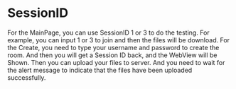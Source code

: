 # SessionID
For the MainPage, you can use SessionID 1 or 3 to do the testing. For example, you can input 1 or 3 to join and then the files will be download. For the Create, you need to type your username and password to create the room. And then you will get a Session ID back, and the WebView will be Shown. Then you can upload your files to server. And you need to wait for the alert message to indicate that the files have been uploaded successfully.
